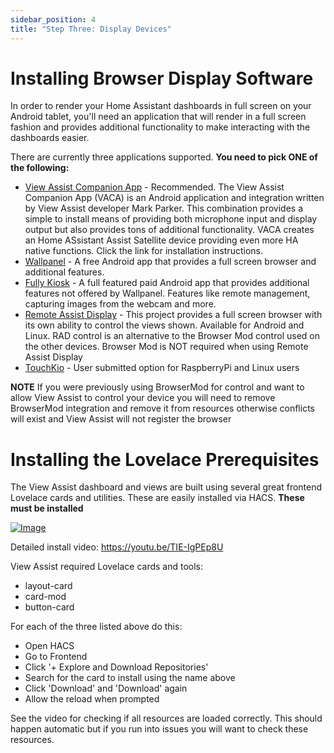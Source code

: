 ```yaml
---
sidebar_position: 4
title: "Step Three: Display Devices"
---
```


# Installing Browser Display Software
In order to render your Home Assistant dashboards in full screen on your Android tablet, you'll need an application that will render in a full screen fashion and provides additional functionality to make interacting with the dashboards easier. 

There are currently three applications supported.  **You need to pick ONE of the following:**

- [View Assist Companion App](https://github.com/msp1974/ViewAssist_Companion_App/) - Recommended.  The View Assist Companion App (VACA) is an Android application and integration written by View Assist developer Mark Parker.  This combination provides a simple to install means of providing both microphone input and display output but also provides tons of additional functionality.  VACA creates an Home ASsistant Assist Satellite device providing even more HA native functions.  Click the link for installation instructions.
- [Wallpanel](./wallpanel.md) -  A free Android app that provides a full screen browser and additional features.  
- [Fully Kiosk](./fully-kiosk.md) - A full featured paid Android app that provides additional features not offered by Wallpanel. Features like remote management, capturing images from the webcam and more.  
- [Remote Assist Display](./remote-assist-display.md) - This project provides a full screen browser with its own ability to control the views shown.  Available for Android and Linux.  RAD control is an alternative to the Browser Mod control used on the other devices.  Browser Mod is NOT required when using Remote Assist Display
- [TouchKio](https://github.com/leukipp/touchkio) - User submitted option for RaspberryPi and Linux users

**NOTE** If you were previously using BrowserMod for control and want to allow View Assist to control your device you will need to remove BrowserMod integration and remove it from resources otherwise conflicts will exist and View Assist will not register the browser

# Installing the Lovelace Prerequisites

The View Assist dashboard and views are built using several great frontend Lovelace cards and utilities.  These are easily installed via HACS.  **These must be installed**

[![Image](https://img.youtube.com/vi/TIE-IgPEp8U/mqdefault.jpg)](https://www.youtube.com/watch?v=TIE-IgPEp8U)

Detailed install video:
https://youtu.be/TIE-IgPEp8U

View Assist required Lovelace cards and tools:
* layout-card
* card-mod   
* button-card

For each of the three listed above do this:
* Open HACS
* Go to Frontend
* Click '+ Explore and Download Repositories'
* Search for the card to install using the name above
* Click 'Download' and 'Download' again
* Allow the reload when prompted

See the video for checking if all resources are loaded correctly.  This should happen automatic but if you run into issues you will want to check these resources.
